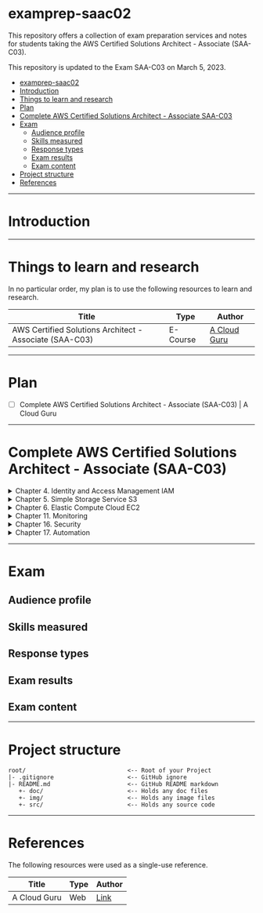 # examprep-saac02

This repository offers a collection of exam preparation services and notes for students taking the AWS Certified Solutions Architect - Associate (SAA-C03).

This repository is updated to the Exam SAA-C03 on March 5, 2023.

<!-- TOC -->

- [examprep-saac02](#examprep-saac02)
- [Introduction](#introduction)
- [Things to learn and research](#things-to-learn-and-research)
- [Plan](#plan)
- [Complete AWS Certified Solutions Architect - Associate SAA-C03](#complete-aws-certified-solutions-architect---associate-saa-c03)
- [Exam](#exam)
  - [Audience profile](#audience-profile)
  - [Skills measured](#skills-measured)
  - [Response types](#response-types)
  - [Exam results](#exam-results)
  - [Exam content](#exam-content)
- [Project structure](#project-structure)
- [References](#references)

<!-- /TOC -->
---
# Introduction

---
# Things to learn and research
In no particular order, my plan is to use the following resources to learn and research.

| Title | Type | Author |
|-----|-----|-----|
| AWS Certified Solutions Architect - Associate (SAA-C03) | E-Course | [A Cloud Guru](https://learn.acloud.guru/course/certified-solutions-architect-associate/overview) |

---
# Plan
- [ ] Complete AWS Certified Solutions Architect - Associate (SAA-C03) | A Cloud Guru

---
# Complete AWS Certified Solutions Architect - Associate (SAA-C03)

<details>
<summary>Chapter 4. Identity and Access Management IAM</summary>

- [Chapter 4. Identity and Access Management IAM](doc/acloudguru/chapter4.md#chapter-4-identity-and-access-management-iam)
  - [Securing the Root Account](doc/acloudguru/chapter4.md#securing-the-root-account)
  - [Assign Permissions Using IAM Policy Documents Consisting of JSON](doc/acloudguru/chapter4.md#assign-permissions-using-iam-policy-documents-consisting-of-json)
  - [IAM Credentials](doc/acloudguru/chapter4.md#iam-credentials)
  - [Lab 4. Create and Assume Roles in AWS](doc/acloudguru/chapter4.md#lab-4-create-and-assume-roles-in-aws)
    - [Create the Correct S3 Restricted Policies and Roles](doc/acloudguru/chapter4.md#create-the-correct-s3-restricted-policies-and-roles)
</details>
<details>
<summary>Chapter 5. Simple Storage Service S3</summary>

- [Chapter 5. Simple Storage Service S3](doc/acloudguru/chapter5.md#chapter-5-simple-storage-service-s3)
  - [S3 Overview](doc/acloudguru/chapter5.md#s3-overview)
    - [Key-Value Store](doc/acloudguru/chapter5.md#key-value-store)
    - [S3 Standard](doc/acloudguru/chapter5.md#s3-standard)
    - [Tiered Storage](doc/acloudguru/chapter5.md#tiered-storage)
    - [Securing Your Data](doc/acloudguru/chapter5.md#securing-your-data)
  - [Securing Your Bucket with S3 Block Public Access](doc/acloudguru/chapter5.md#securing-your-bucket-with-s3-block-public-access)
    - [Object ACLs vs Bucket Policies](doc/acloudguru/chapter5.md#object-acls-vs-bucket-policies)
  - [Hosting a Static Website Using S3](doc/acloudguru/chapter5.md#hosting-a-static-website-using-s3)
  - [Versioning Objects in S3](doc/acloudguru/chapter5.md#versioning-objects-in-s3)
  - [S3 Storage Classes](doc/acloudguru/chapter5.md#s3-storage-classes)
    - [S3 Standard](doc/acloudguru/chapter5.md#s3-standard)
    - [S3 Standard-Infrequent Access S3 Standard-IA](doc/acloudguru/chapter5.md#s3-standard-infrequent-access-s3-standard-ia)
    - [S3 One Zone-Infrequent Access](doc/acloudguru/chapter5.md#s3-one-zone-infrequent-access)
    - [S3 Intelligent Tiering](doc/acloudguru/chapter5.md#s3-intelligent-tiering)
    - [S3 Glacier](doc/acloudguru/chapter5.md#s3-glacier)
    - [Glacier Instant Retrieval](doc/acloudguru/chapter5.md#glacier-instant-retrieval)
    - [Glacier Flexible Retrieval](doc/acloudguru/chapter5.md#glacier-flexible-retrieval)
    - [Glacier Deep Archive](doc/acloudguru/chapter5.md#glacier-deep-archive)
  - [Lifecycle Management with S3](doc/acloudguru/chapter5.md#lifecycle-management-with-s3)
  - [S3 Object Lock and Glacier Vault Lock](doc/acloudguru/chapter5.md#s3-object-lock-and-glacier-vault-lock)
    - [S3 Object Lock Modes](doc/acloudguru/chapter5.md#s3-object-lock-modes)
    - [Retention Periods](doc/acloudguru/chapter5.md#retention-periods)
    - [Legal Holds](doc/acloudguru/chapter5.md#legal-holds)
    - [Glacier Vault Lock](doc/acloudguru/chapter5.md#glacier-vault-lock)
  - [Encrypting S3 Objects](doc/acloudguru/chapter5.md#encrypting-s3-objects)
    - [Types of Encryption](doc/acloudguru/chapter5.md#types-of-encryption)
    - [Enforcing Server-Side Encryption](doc/acloudguru/chapter5.md#enforcing-server-side-encryption)
  - [Optimizing S3 Performance](doc/acloudguru/chapter5.md#optimizing-s3-performance)
    - [S3 Prefixes Explained](doc/acloudguru/chapter5.md#s3-prefixes-explained)
    - [S3 Limitations when using SSE-KMS](doc/acloudguru/chapter5.md#s3-limitations-when-using-sse-kms)
    - [S3 Multipart Uploads](doc/acloudguru/chapter5.md#s3-multipart-uploads)
    - [S3 Byte-Range Downloads](doc/acloudguru/chapter5.md#s3-byte-range-downloads)
  - [Backing up Data with S3 Replication](doc/acloudguru/chapter5.md#backing-up-data-with-s3-replication)
  - [Lab Exercises](doc/acloudguru/chapter5.md#lab-exercises)
    - [Lab 5. Create a Static Website Using Amazon S3](doc/acloudguru/chapter5.md#lab-5-create-a-static-website-using-amazon-s3)
</details>
<details>
<summary>Chapter 6. Elastic Compute Cloud EC2</summary>

- [Chapter 6. Elastic Compute Cloud EC2](doc/acloudguru/chapter6.md#chapter-6-elastic-compute-cloud-ec2)
  - [EC2 Overview](doc/acloudguru/chapter6.md#ec2-overview)
    - [EC2 Pricing Options](doc/acloudguru/chapter6.md#ec2-pricing-options)
  - [Using Roles](doc/acloudguru/chapter6.md#using-roles)
  - [Security Groups and Bootstrap Scripts](doc/acloudguru/chapter6.md#security-groups-and-bootstrap-scripts)
    - [Exam Tips](doc/acloudguru/chapter6.md#exam-tips)
  - [EC2 Metadata and User Data](doc/acloudguru/chapter6.md#ec2-metadata-and-user-data)
  - [Networking with EC2](doc/acloudguru/chapter6.md#networking-with-ec2)
    - [Elastic Network Interface ENI](doc/acloudguru/chapter6.md#elastic-network-interface-eni)
    - [Enhanced Networking EN](doc/acloudguru/chapter6.md#enhanced-networking-en)
    - [Elastic Fabric Adapter EFA](doc/acloudguru/chapter6.md#elastic-fabric-adapter-efa)
    - [Exam Tips](doc/acloudguru/chapter6.md#exam-tips)
  - [Optimizing with EC2 Placement Groups](doc/acloudguru/chapter6.md#optimizing-with-ec2-placement-groups)
    - [Exam Tips](doc/acloudguru/chapter6.md#exam-tips)
  - [Solving Licensing Issues with Dedicated Hosts](doc/acloudguru/chapter6.md#solving-licensing-issues-with-dedicated-hosts)
    - [Exam Tips](doc/acloudguru/chapter6.md#exam-tips)
  - [Timing Workloads with Spot Instances and Spot Fleets](doc/acloudguru/chapter6.md#timing-workloads-with-spot-instances-and-spot-fleets)
    - [Spot Prices](doc/acloudguru/chapter6.md#spot-prices)
    - [Spot Blocks](doc/acloudguru/chapter6.md#spot-blocks)
    - [How to Terminate Spot Instances](doc/acloudguru/chapter6.md#how-to-terminate-spot-instances)
    - [Spot Fleets](doc/acloudguru/chapter6.md#spot-fleets)
    - [Launch Pools](doc/acloudguru/chapter6.md#launch-pools)
    - [Strategies](doc/acloudguru/chapter6.md#strategies)
    - [Exam Tips](doc/acloudguru/chapter6.md#exam-tips)
  - [Lab 6.1. EC2 Instance Bootstrapping](doc/acloudguru/chapter6.md#lab-61-ec2-instance-bootstrapping)
  - [Lab 6.2. Using EC2 Roles and Instance Profiles in AWS](doc/acloudguru/chapter6.md#lab-62-using-ec2-roles-and-instance-profiles-in-aws)
</details>

<details>
<summary>Chapter 11. Monitoring</summary>

- [Chapter 11. Monitoring](doc/acloudguru/chapter11.md#chapter-11-monitoring)
  - [CloudWatch Overview](doc/acloudguru/chapter11.md#cloudwatch-overview)
    - [What Is CloudWatch?](doc/acloudguru/chapter11.md#what-is-cloudwatch)
    - [CloudWatch Features](doc/acloudguru/chapter11.md#cloudwatch-features)
    - [Types of Metrics](doc/acloudguru/chapter11.md#types-of-metrics)
    - [Exam Tips](doc/acloudguru/chapter11.md#exam-tips)
  - [Application Monitoring with CloudWatch Logs](doc/acloudguru/chapter11.md#application-monitoring-with-cloudwatch-logs)
    - [What is CloudWatch Logs?](doc/acloudguru/chapter11.md#what-is-cloudwatch-logs)
    - [CloudWatch Logs Terms](doc/acloudguru/chapter11.md#cloudwatch-logs-terms)
    - [Features](doc/acloudguru/chapter11.md#features)
    - [Exam Tips](doc/acloudguru/chapter11.md#exam-tips)
  - [Monitoring with Amazon Managed Services for Prometheus and Amazon Managed Grafana](doc/acloudguru/chapter11.md#monitoring-with-amazon-managed-services-for-prometheus-and-amazon-managed-grafana)
    - [What is Amazon Managed Grafana?](doc/acloudguru/chapter11.md#what-is-amazon-managed-grafana)
    - [Amazon Managed Grafana Overview](doc/acloudguru/chapter11.md#amazon-managed-grafana-overview)
    - [Use Cases](doc/acloudguru/chapter11.md#use-cases)
    - [What is Amazon Managed Prometheus?](doc/acloudguru/chapter11.md#what-is-amazon-managed-prometheus)
    - [Amazon Managed Prometheus Overview](doc/acloudguru/chapter11.md#amazon-managed-prometheus-overview)
  - [Monitoring Exam Tips](doc/acloudguru/chapter11.md#monitoring-exam-tips)
    - [Questions to Ask in the Exam](doc/acloudguru/chapter11.md#questions-to-ask-in-the-exam)
    - [What to Know for the Exam](doc/acloudguru/chapter11.md#what-to-know-for-the-exam)
  - [Lab 11.1. CloudWatch Logs Monitoring for a Web Server](doc/acloudguru/chapter11.md#lab-111-cloudwatch-logs-monitoring-for-a-web-server)
  - [Lab 11.2. AWS VPC Flow Logs for Network Monitoring](doc/acloudguru/chapter11.md#lab-112-aws-vpc-flow-logs-for-network-monitoring)
</details>
<details>
<summary>Chapter 16. Security</summary>

- [Chapter 16. Security](doc/acloudguru/chapter16.md#chapter-16-security)
  - [DDoS Overview](doc/acloudguru/chapter16.md#ddos-overview)
    - [Layer 4 Attacks](doc/acloudguru/chapter16.md#layer-4-attacks)
    - [Amplication Attacks](doc/acloudguru/chapter16.md#amplication-attacks)
    - [Layer 7 Attacks](doc/acloudguru/chapter16.md#layer-7-attacks)
  - [Logging API Calls with CloudTrail](doc/acloudguru/chapter16.md#logging-api-calls-with-cloudtrail)
    - [What is logged?](doc/acloudguru/chapter16.md#what-is-logged)
    - [Exam Tips](doc/acloudguru/chapter16.md#exam-tips)
  - [Protecting Applications with Shield](doc/acloudguru/chapter16.md#protecting-applications-with-shield)
    - [Exam Tips](doc/acloudguru/chapter16.md#exam-tips)
  - [Filtering Traffic with AWS WAF](doc/acloudguru/chapter16.md#filtering-traffic-with-aws-waf)
    - [Behaviours and Conditions](doc/acloudguru/chapter16.md#behaviours-and-conditions)
    - [Exam Tips](doc/acloudguru/chapter16.md#exam-tips)
  - [Guarding Your Network with GuardDuty](doc/acloudguru/chapter16.md#guarding-your-network-with-guardduty)
    - [GuardDuty Features](doc/acloudguru/chapter16.md#guardduty-features)
    - [Threat Detection with AI](doc/acloudguru/chapter16.md#threat-detection-with-ai)
    - [GuardDuty Costs](doc/acloudguru/chapter16.md#guardduty-costs)
  - [Centralizing WAF Management via AWS Firewall Manager](doc/acloudguru/chapter16.md#centralizing-waf-management-via-aws-firewall-manager)
    - [Manage Security across Multiple Accounts](doc/acloudguru/chapter16.md#manage-security-across-multiple-accounts)
    - [Benefits](doc/acloudguru/chapter16.md#benefits)
    - [Exam Tips](doc/acloudguru/chapter16.md#exam-tips)
  - [Monitoring S3 Buckets with Macie](doc/acloudguru/chapter16.md#monitoring-s3-buckets-with-macie)
    - [Personally Identifiable Information PII](doc/acloudguru/chapter16.md#personally-identifiable-information-pii)
    - [Automated Analysis of Data](doc/acloudguru/chapter16.md#automated-analysis-of-data)
    - [Macie Alerts](doc/acloudguru/chapter16.md#macie-alerts)
    - [Exam Tips](doc/acloudguru/chapter16.md#exam-tips)
  - [Securing Operating Systems with Inspector](doc/acloudguru/chapter16.md#securing-operating-systems-with-inspector)
    - [Assessment Findings and Types](doc/acloudguru/chapter16.md#assessment-findings-and-types)
    - [How Does It Work?](doc/acloudguru/chapter16.md#how-does-it-work)
  - [Managing Encryption Keys with KMS and CloudHSM](doc/acloudguru/chapter16.md#managing-encryption-keys-with-kms-and-cloudhsm)
    - [Generating a CMK](doc/acloudguru/chapter16.md#generating-a-cmk)
    - [Key Rotation](doc/acloudguru/chapter16.md#key-rotation)
    - [Key Policies](doc/acloudguru/chapter16.md#key-policies)
    - [CloudHSM](doc/acloudguru/chapter16.md#cloudhsm)
  - [Storing Your Secrets in Secrets Manager](doc/acloudguru/chapter16.md#storing-your-secrets-in-secrets-manager)
    - [What can be stored?](doc/acloudguru/chapter16.md#what-can-be-stored)
    - [Automatic Rotation](doc/acloudguru/chapter16.md#automatic-rotation)
    - [Exam Tips](doc/acloudguru/chapter16.md#exam-tips)
  - [Storing Your Secrets in Parameter Store](doc/acloudguru/chapter16.md#storing-your-secrets-in-parameter-store)
    - [Costs & Limitations](doc/acloudguru/chapter16.md#costs--limitations)
    - [Exam Tips](doc/acloudguru/chapter16.md#exam-tips)
  - [Temporarily Sharing S3 Objects Using Presigned URLs or Cookies](doc/acloudguru/chapter16.md#temporarily-sharing-s3-objects-using-presigned-urls-or-cookies)
    - [Presigned URLS and Access](doc/acloudguru/chapter16.md#presigned-urls-and-access)
    - [Presigned Cookies](doc/acloudguru/chapter16.md#presigned-cookies)
  - [Advanced IAM Policy Documents](doc/acloudguru/chapter16.md#advanced-iam-policy-documents)
    - [Amazon Resource Names ARNs](doc/acloudguru/chapter16.md#amazon-resource-names-arns)
    - [IAM Policies](doc/acloudguru/chapter16.md#iam-policies)
    - [Permission Boundaries](doc/acloudguru/chapter16.md#permission-boundaries)
    - [Exam Tips](doc/acloudguru/chapter16.md#exam-tips)
  - [AWS Certificate Manager ACM](doc/acloudguru/chapter16.md#aws-certificate-manager-acm)
  - [Auditing Continuously with AWS Audit Manager](doc/acloudguru/chapter16.md#auditing-continuously-with-aws-audit-manager)
    - [Exam Tips](doc/acloudguru/chapter16.md#exam-tips)
  - [Downloading Compliance Documents from AWS Artifact](doc/acloudguru/chapter16.md#downloading-compliance-documents-from-aws-artifact)
    - [Exam Tips](doc/acloudguru/chapter16.md#exam-tips)
  - [Authenticating Access with AWS Cognito](doc/acloudguru/chapter16.md#authenticating-access-with-aws-cognito)
    - [Features](doc/acloudguru/chapter16.md#features)
    - [Use Cases](doc/acloudguru/chapter16.md#use-cases)
    - [User Pools & Identity Pools](doc/acloudguru/chapter16.md#user-pools--identity-pools)
    - [How it Works Broadly](doc/acloudguru/chapter16.md#how-it-works-broadly)
    - [Cognito Sequence](doc/acloudguru/chapter16.md#cognito-sequence)
  - [Analyzing Root Cause Using Amazon Detective](doc/acloudguru/chapter16.md#analyzing-root-cause-using-amazon-detective)
    - [Sources and Use Cases](doc/acloudguru/chapter16.md#sources-and-use-cases)
    - [Exam Tips](doc/acloudguru/chapter16.md#exam-tips)
  - [Protecting VPCs using AWS Network Firewall](doc/acloudguru/chapter16.md#protecting-vpcs-using-aws-network-firewall)
    - [Benefits and Use Cases](doc/acloudguru/chapter16.md#benefits-and-use-cases)
    - [Exam Tips](doc/acloudguru/chapter16.md#exam-tips)
  - [Leveraging AWS Security Hub for Collecting Security Data](doc/acloudguru/chapter16.md#leveraging-aws-security-hub-for-collecting-security-data)
  - [Lab 11.1. Using Secrets Manager to Authenticate with an RDS Database Using Lambda](doc/acloudguru/chapter16.md#lab-111-using-secrets-manager-to-authenticate-with-an-rds-database-using-lambda)
    - [Introduction](doc/acloudguru/chapter16.md#introduction)
</details>
<details>
<summary>Chapter 17. Automation</summary>

- [Chapter 17. Automation](doc/acloudguru/chapter17.md#chapter-17-automation)
  - [Why Do We Automate](doc/acloudguru/chapter17.md#why-do-we-automate)
    - [Benefits of Automation](doc/acloudguru/chapter17.md#benefits-of-automation)
    - [Exam Tips](doc/acloudguru/chapter17.md#exam-tips)
  - [CloudFormation](doc/acloudguru/chapter17.md#cloudformation)
    - [Exam Tips](doc/acloudguru/chapter17.md#exam-tips)
  - [Elastic Beanstalk](doc/acloudguru/chapter17.md#elastic-beanstalk)
    - [Exam Tips](doc/acloudguru/chapter17.md#exam-tips)
  - [Systems Manager](doc/acloudguru/chapter17.md#systems-manager)
    - [Feature Overview](doc/acloudguru/chapter17.md#feature-overview)
    - [Exam Tips](doc/acloudguru/chapter17.md#exam-tips)
  - [Lab 17.1. Getting Started with CloudFormation](doc/acloudguru/chapter17.md#lab-171-getting-started-with-cloudformation)
    - [Introduction](doc/acloudguru/chapter17.md#introduction)
    - [Create a CloudFormation Stack](doc/acloudguru/chapter17.md#create-a-cloudformation-stack)
    - [Delete CloudFormation Stack](doc/acloudguru/chapter17.md#delete-cloudformation-stack)
</details>

---
# Exam

## Audience profile

## Skills measured

## Response types

## Exam results

## Exam content

---
# Project structure

```
root/                             <-- Root of your Project
|- .gitignore                     <-- GitHub ignore
|- README.md                      <-- GitHub README markdown
   +- doc/                        <-- Holds any doc files
   +- img/                        <-- Holds any image files
   +- src/                        <-- Holds any source code
```

---
# References
The following resources were used as a single-use reference.

| Title | Type | Author |
|-----|-----|-----|
| A Cloud Guru | Web | [Link](https://acloud.guru) |


